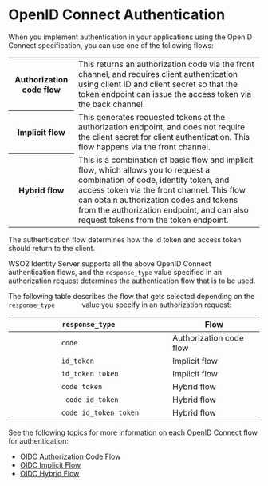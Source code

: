 # OpenID Connect Authentication

When you implement authentication in your applications using the OpenID Connect specification, you can use one of the following flows:

<table>
    <tr>
        <th>Authorization code flow</th>
        <td>
            This returns an authorization code via the front channel, and requires client authentication using client ID and client secret so that the token endpoint can issue the access token via the back channel.
        </td>
    </tr>
    <tr>
        <th>Implicit flow</th>
        <td>
            This generates requested tokens at the authorization endpoint, and does not require the client secret for client authentication. This flow happens via the front channel.
        </td>
    </tr>
    <tr>
        <th>Hybrid flow</th>
        <td>
            This is a combination of basic flow and implicit flow, which allows you to request a combination of code, identity token, and access token via the front channel. This flow can obtain authorization codes and tokens from the authorization endpoint, and can also request tokens from the token endpoint.
        </td>
    </tr>
</table>

The authentication flow determines how the id token and access token
should return to the client.

WSO2 Identity Server supports all the above OpenID Connect
authentication flows, and the `response_type` value
specified in an authorization request determines the authentication flow
that is to be used.

The following table describes the flow that gets selected depending on
the `         response_type        ` value you specify in an
authorization request:

| `response_type` | Flow                    |
|----------------------------------------------------|-------------------------|
| `             code            `                    | Authorization code flow |
| `             id_token            `                | Implicit flow           |
| `             id_token token            `          | Implicit flow           |
| `             code token            `              | Hybrid flow             |
| `              code id_token             `         | Hybrid flow             |
| `             code id_token token            `     | Hybrid flow             |

See the following topics for more information on each OpenID Connect
flow for authentication:

- [OIDC Authorization Code Flow](../openid-connect-basic-client-profile)
- [OIDC Implicit Flow](../openid-connect-implicit-client-profile)
- [OIDC Hybrid Flow](../openid-connect-hybrid-flow)